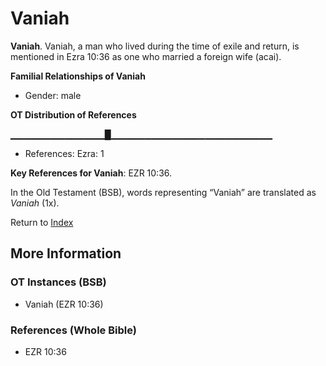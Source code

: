 # Vaniah
**Vaniah**. 
Vaniah, a man who lived during the time of exile and return, is mentioned in Ezra 10:36 as one who married a foreign wife (acai). 




**Familial Relationships of Vaniah**


* Gender: male


**OT Distribution of References**

▁▁▁▁▁▁▁▁▁▁▁▁▁▁█▁▁▁▁▁▁▁▁▁▁▁▁▁▁▁▁▁▁▁▁▁▁▁▁
* References: Ezra: 1



**Key References for Vaniah**: 
EZR 10:36. 


In the Old Testament (BSB), words representing “Vaniah” are translated as 
*Vaniah* (1x). 




Return to [Index](00-Index.md)

## More Information

### OT Instances (BSB)

* Vaniah (EZR 10:36)



### References (Whole Bible)

* EZR 10:36



